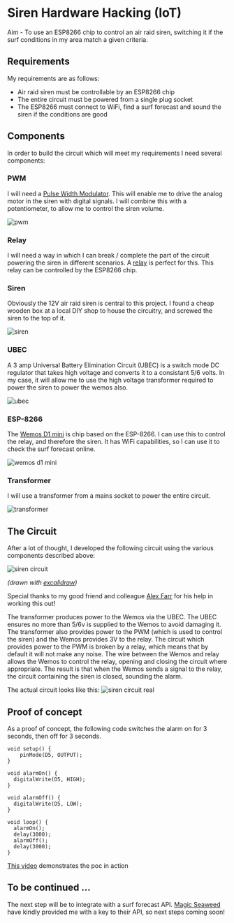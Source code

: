 # Siren Hardware Hacking (IoT)

Aim - To use an ESP8266 chip to control an air raid siren, switching it if the surf conditions in my area match a given criteria.

## Requirements</h2>
My requirements are as follows:

- Air raid siren must be controllable by an ESP8266 chip
- The entire circuit must be powered from a single plug socket
- The ESP8266 must connect to WiFi, find a surf forecast and sound the siren if the conditions are good

## Components
In order to build the circuit which will meet my requirements I need several components:

### PWM
I will need a [Pulse Width Modulator](https://www.arduino.cc/en/Tutorial/PWM)</a>. This will enable me to drive the analog motor in the siren with digital signals. I will combine this with a potentiometer, to allow me to control the siren volume.

![pwm](./img/pwm.jpg)

### Relay
I will need a way in which I can break / complete the part of the circuit powering the siren in different scenarios. A [relay](https://en.wikipedia.org/wiki/Relay) is perfect for this. This relay can be controlled by the ESP8266 chip.

### Siren
Obviously the 12V air raid siren is central to this project. I found a cheap wooden box at a local DIY shop to house the circuitry, and screwed the siren to the top of it.

![siren](./img/siren.jpg)

### UBEC
A 3 amp Universal Battery Elimination Circuit (UBEC) is a switch mode DC regulator that takes high voltage and converts it to a consistant 5/6 volts. In my case, it will allow me to use the high voltage transformer required to power the siren to power the wemos also.

![ubec](./img/ubec.jpg)

### ESP-8266
The [Wemos D1 mini](https://wiki.wemos.cc/products:d1:d1_mini) is chip based on the ESP-8266. I can use this to control the relay, and therefore the siren. It has WiFi capabilities, so I can use it to check the surf forecast online.

![wemos d1 mini](./img/wemos-d1-mini.jpg)

### Transformer
I will use a transformer from a mains socket to power the entire circuit.

![transformer](./img/transformer.jpg)

## The Circuit
After a lot of thought, I developed the following circuit using the various components described above:

![siren circuit](./img/siren-circuit-diagram.png)

*(drawn with [excalidraw](https://excalidraw.com/))*

Special thanks to my good friend and colleague [Alex Farr](https://github.com/orgs/boxuk/people/alexfarrbox) for his help in working this out!

The transformer produces power to the Wemos via the UBEC. The UBEC ensures no more than 5/6v is supplied to the Wemos to avoid damaging it. The transformer also provides power to the PWM (which is used to control the siren) and the Wemos provides 3V to the relay. The circuit which provides power to the PWM is broken by a relay, which means that by default it will not make any noise. The wire between the Wemos and relay allows the Wemos to control the relay, opening and closing the circuit where appropriate. The result is that when the Wemos sends a signal to the relay, the circuit containing the siren is closed, sounding the alarm.

The actual circuit looks like this:
![siren circuit real](./img/siren-circuit-real.jpg)

## Proof of concept
As a proof of concept, the following code switches the alarm on for 3 seconds, then off for 3 seconds.

```
void setup() {
    pinMode(D5, OUTPUT);
}

void alarmOn() {
  digitalWrite(D5, HIGH);
}

void alarmOff() {
  digitalWrite(D5, LOW);
}

void loop() {
  alarmOn();
  delay(3000);
  alarmOff();
  delay(3000);
}
```

[This video](./img/siren-poc.mp4) demonstrates the poc in action

## To be continued ...
The next step will be to integrate with a surf forecast API. [Magic Seaweed](https://magicseaweed.com/) have kindly provided me with a key to their API, so next steps coming soon!
